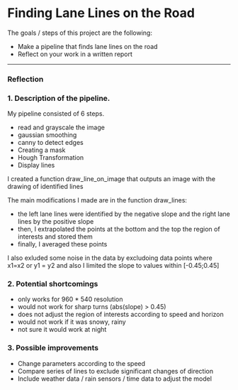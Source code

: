 # **Finding Lane Lines on the Road** 

The goals / steps of this project are the following:
* Make a pipeline that finds lane lines on the road
* Reflect on your work in a written report

---

### Reflection

### 1. Description of the pipeline.

My pipeline consisted of 6 steps. 

* read and grayscale the image
* gaussian smoothing
* canny to detect edges
* Creating a mask
* Hough Transformation
* Display lines

I created a function draw_line_on_image that outputs an image with the drawing of identified lines

The main modifications I made are in the function draw_lines:
* the left lane lines were identified by the negative slope and the right lane lines by the positive slope
* then, I extrapolated the points at the bottom and the top the region of interests and stored them
* finally, I averaged these points

I also exluded some noise in the data by excludoing data points where x1=x2 or y1 = y2 and also I limited the slope to values within [-0.45;0.45] 

### 2. Potential shortcomings
* only works for 960 * 540 resolution
* would not work for sharp turns (abs(slope) > 0.45)
* does not adjust the region of interests according to speed and horizon
* would not work if it was snowy, rainy
* not sure it would work at night

### 3. Possible improvements
* Change parameters according to the speed
* Compare series of lines to exclude significant changes of direction
* Include weather data / rain sensors / time data to adjust the model
